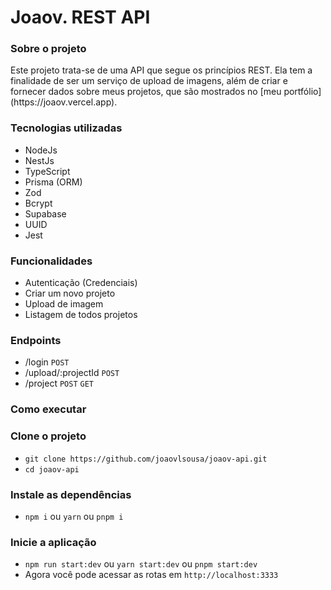 # Joaov. REST API

### Sobre o projeto
<p>Este projeto trata-se de uma API que segue os princípios REST. Ela tem a finalidade de ser um serviço de upload de imagens, além de criar e fornecer dados sobre meus projetos, que são mostrados no [meu portfólio](https://joaov.vercel.app).</p>

### Tecnologias utilizadas
- NodeJs
- NestJs
- TypeScript
- Prisma (ORM)
- Zod
- Bcrypt
- Supabase
- UUID
- Jest

### Funcionalidades
- Autenticação (Credenciais)
- Criar um novo projeto
- Upload de imagem
- Listagem de todos projetos

### Endpoints
- /login `POST`
- /upload/:projectId `POST`
- /project `POST` `GET`

### Como executar

### Clone o projeto
- `git clone https://github.com/joaovlsousa/joaov-api.git`
- `cd joaov-api`

### Instale as dependências
- `npm i` ou `yarn` ou `pnpm i`

### Inicie a aplicação
- `npm run start:dev` ou `yarn start:dev` ou `pnpm start:dev`
- Agora você pode acessar as rotas em `http://localhost:3333`